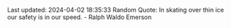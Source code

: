Last updated: 2024-04-02 18:35:33
Random Quote: In skating over thin ice our safety is in our speed. - Ralph Waldo Emerson